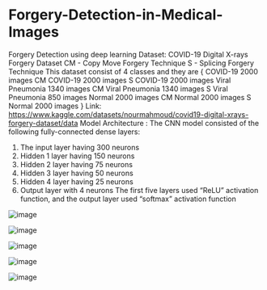# Forgery-Detection-in-Medical-Images


Forgery Detection using deep learning
Dataset:
COVID-19 Digital X-rays Forgery Dataset
CM - Copy Move Forgery Technique
S - Splicing Forgery Technique
This dataset consist of 4 classes and they are
{
COVID-19 2000 images
CM COVID-19 2000 images
S COVID-19 2000 images
Viral Pneumonia 1340 images
CM Viral Pneumonia 1340 images
S Viral Pneumonia 850 images
Normal 2000 images
CM Normal 2000 images
S Normal 2000 images
}
Link: https://www.kaggle.com/datasets/nourmahmoud/covid19-digital-xrays-forgery-dataset/data
Model Architecture :
The CNN model consisted of the following fully-connected dense layers:
1. The input layer having 300 neurons
2. Hidden 1 layer having 150 neurons
3. Hidden 2 layer having 75 neurons
4. Hidden 3 layer having 50 neurons
5. Hidden 4 layer having 25 neurons
6. Output layer with 4 neurons 
The first five layers used “ReLU” activation function, and the output layer used “softmax” activation 
function

![image](https://github.com/user-attachments/assets/4ffa49a1-de96-45cb-ad54-0d03a0b6be92)


![image](https://github.com/user-attachments/assets/9b7452a7-acfb-470a-9e1c-d574f002986d)

![image](https://github.com/user-attachments/assets/954ccdee-3661-4872-a869-d0b70690994a)

![image](https://github.com/user-attachments/assets/78cd789e-0658-422e-905a-363d0a904a9b)

![image](https://github.com/user-attachments/assets/7d92b43d-ca29-4b16-b380-97aaabfc5824)

